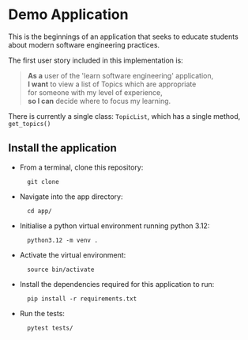# Demo Application

This is the beginnings of an application that seeks to educate students about modern software engineering practices.

The first user story included in this implementation is:

> **As a** user of the 'learn software engineering' application,  
> **I want** to view a list of Topics which are appropriate  
> for someone with my level of experience,  
> **so I can** decide where to focus my learning.

There is currently a single class: `TopicList`, which has a single method, `get_topics()`

## Install the application

+ From a terminal, clone this repository:

        git clone 
+ Navigate into the app directory:

        cd app/
+ Initialise a python virtual environment running python 3.12:

        python3.12 -m venv .
+ Activate the virtual environment:

        source bin/activate
+ Install the dependencies required for this application to run:

        pip install -r requirements.txt
+ Run the tests:

        pytest tests/
